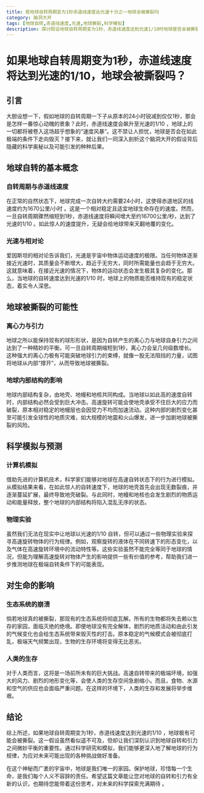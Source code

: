 ```yaml
---
title: 若地球自转周期变为1秒赤道线速度达光速十分之一地球会被撕裂吗
category: 脑洞大开
tags: [地球自转,赤道线速度,光速,地球撕裂,科学模拟]
description: 探讨假设地球自转周期变为1秒，赤道线速度达到光速1/10时地球是否会被撕裂的问题。分析离心力与引力、地球内部结构影响等，还介绍科学模拟预测及对生命的影响。
---
```


# 如果地球自转周期变为1秒，赤道线速度将达到光速的1/10，地球会被撕裂吗？

## 引言
大胆设想一下，假如地球的自转周期一下子从原本的24小时锐减到仅仅1秒，那会是怎样一番惊心动魄的景象？此时，赤道线速度会飙升至光速的1/10 ，地球上的一切都将被卷入这场超乎想象的“速度风暴”。这不禁让人担忧，地球是否会在如此极端的条件下走向毁灭？接下来，就让我们一同深入剖析这个脑洞大开的假设背后隐藏的科学奥秘以及可能引发的种种后果。

## 地球自转的基本概念
### 自转周期与赤道线速度
在正常的自然状态下，地球完成一次自转大约需要24小时，这使得赤道地区的线速度约为1670公里/小时 。这是一个相对稳定且适宜地球生命存在的速度。然而，一旦自转周期骤然缩短到1秒，赤道线速度将瞬间增大至约16700公里/秒，达到了光速的1/10 。如此惊人的速度提升，无疑会给地球带来天翻地覆的变化。

### 光速与相对论
爱因斯坦的相对论告诉我们，光速是宇宙中物体运动速度的极限。当任何物体逐渐接近光速时，其质量会不断增大，趋近于无穷大，同时所需能量也会趋于无穷大。这就意味着，在接近光速的情况下，物体的运动状态会发生极其复杂的变化。那么，当地球的自转速度达到光速的1/10 时，地球上的物质能否维持现有的稳定状态，着实令人深思。

## 地球被撕裂的可能性
### 离心力与引力
地球之所以能保持现有的球形形状，是因为自转产生的离心力与地球自身引力之间达到了一种精妙的平衡。可一旦自转周期缩短到1秒，离心力会呈几何级数增长。这种强大的离心力极有可能突破地球引力的束缚，就像一股无法阻挡的力量，试图将地球从内部“撑开”，从而导致地球被撕裂。

### 地球内部结构的影响
地球内部结构复杂，由地壳、地幔和地核共同构成。当地球以如此高的速度自转时，内部结构必然会受到巨大冲击。高速旋转可能会使地壳承受不住巨大的应力而破裂，原本相对稳定的地幔层也会因受力不均而加速流动。这种内部的剧烈变化甚至可能引发全球性的地质灾难，如大规模的地震和火山爆发，进一步加剧地球被撕裂的风险。

## 科学模拟与预测
### 计算机模拟
借助先进的计算机技术，科学家们能够对地球在高速自转状态下的行为进行模拟。从模拟结果来看，在如此惊人的自转速度下，地球的地壳首先会出现无数裂痕，并逐渐蔓延扩展，最终导致地壳破裂。与此同时，地幔和地核也会发生剧烈的物质运动和能量释放，整个地球的内部结构将陷入混乱无序的状态。

### 物理实验
虽然我们无法在现实中让地球以光速的1/10 自转，但可以通过一些物理实验来探寻高速旋转物体的行为规律。例如，观察旋转的液体在不同转速下的形态变化，以及气体在高速旋转环境中的流动特性等。这些实验虽然不能完全等同于地球的情况，但能为理解高速旋转对物体产生的影响提供一些有价值的参考，帮助我们进一步推测地球在极端自转条件下的可能表现。

## 对生命的影响
### 生态系统的崩溃
倘若地球真的被撕裂，那现有的生态系统将彻底瓦解。所有的生物都将失去赖以生存的家园，面临灭绝的绝境。即便地球没有完全解体，剧烈的地质活动和由此引发的气候变化也会给生态系统带来毁灭性的打击。原本稳定的气候模式会被彻底打乱，极端天气频繁出现，生物的生存环境将变得无比恶劣。

### 人类的生存
对于人类而言，这将是一场前所未有的巨大挑战。高速自转带来的极端环境，如强大的风力、剧烈的地形变化等，会使人类的生存空间急剧缩小。而且，食物、水源和空气的供应也会面临严重问题。在这样的环境下，人类的生存和发展将举步维艰。

## 结论
综上所述，如果地球自转周期变为1秒，赤道线速度达到光速的1/10 ，地球极有可能会被撕裂。这一假设虽然看似遥不可及，但却让我们深刻认识到地球自转和引力之间微妙平衡的重要性。通过科学研究和模拟，我们能够更深入地了解地球的行为规律，为应对未来可能出现的各种挑战做好准备。

在这个神秘而广袤的宇宙中，地球是我们唯一的家园。保护地球，珍惜每一个生命，是我们每个人义不容辞的责任。希望这篇文章能让您对地球的自转和引力有全新的认识，也期待您能带着这份思考，对未来的科学探索充满期待 。